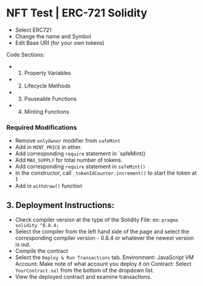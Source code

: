 # NFT Test | ERC-721 Solidity
- Select ERC721
- Change the name and Symbol
- Edit Base URI (for your own tokens)

Code Sections:
  - 1. Property Variables
  - 2. Lifecycle Methods
  - 3. Pauseable Functions
  - 4. Minting Functions

### Required Modifications
- Remove `onlyOwner` modifier from `safeMint`
- Add in `MINT_PRICE` in ether. 
- Add corresponding `require` statement in `safeMint()
- Add `MAX_SUPPLY` for total number of tokens. 
- Add corresponding `require` statement in `safeMint()`
- In the constructor, call `_tokenIdCounter.increment()` to start the token at 1
- Add in `withdraw()` function

## 3. Deployment Instructions:
- Check compiler version at the type of the Solidity File:
  ex: `pragma solidity ^0.8.4;`
- Select the compiler from the left hand side of the page and select the corresponding compiler version - 0.8.4 or whatever the newest version is out.
- Compile the contract
- Select the `Deploy & Run Transactions` tab.
  Environment: JavaScript VM
  Account: Make note of what account you deploy it on
  Contract: Select `YourContract.sol` from the bottom of the dropdown list.
- View the deployed contract and examine transactions.
